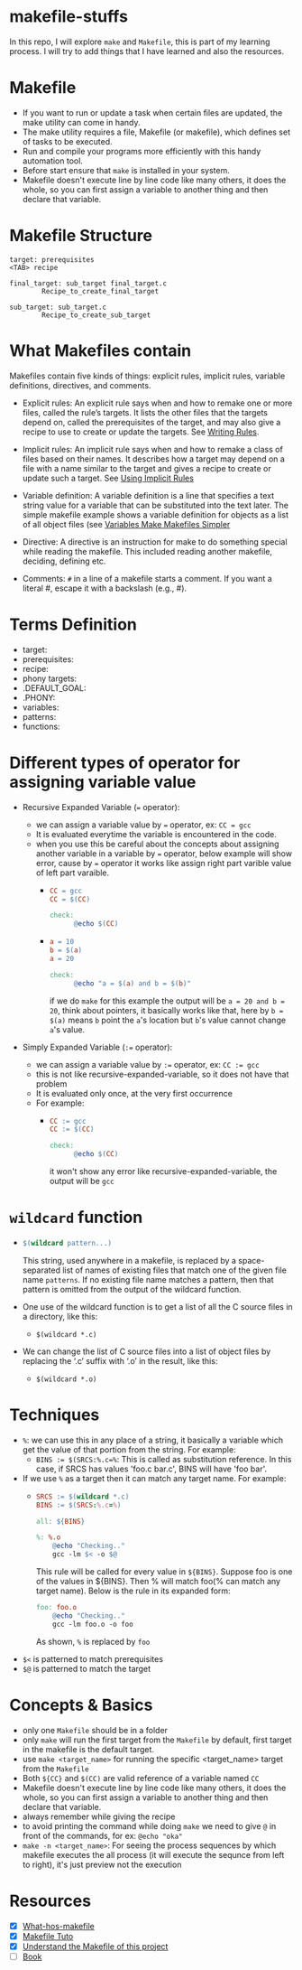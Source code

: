 # makefile-stuffs

In this repo, I will explore `make` and `Makefile`, this is part of my learning process. I will try to add things that I have learned and also the resources. 

# Makefile

- If you want to run or update a task when certain files are updated, the make utility can come in handy. 
- The make utility requires a file, Makefile (or makefile), which defines set of tasks to be executed. 
- Run and compile your programs more efficiently with this handy automation tool. 
- Before start ensure that `make` is installed in your system.
- Makefile doesn't execute line by line code like many others, it does the whole, so you can first assign a variable to another thing and then declare that variable.

# Makefile Structure

```shell script
target: prerequisites
<TAB> recipe
```

```shell script
final_target: sub_target final_target.c
        Recipe_to_create_final_target

sub_target: sub_target.c
        Recipe_to_create_sub_target
```

# What Makefiles contain

Makefiles contain five kinds of things: explicit rules, implicit rules, variable definitions, directives, and comments.

* Explicit rules: An explicit rule says when and how to remake one or more files, called the rule’s targets. It lists the other files that the targets depend on, called the prerequisites of the target, and may also give a recipe to use to create or update the targets. See [Writing Rules](https://www.gnu.org/software/make/manual/html_node/Rules.html#Rules).

* Implicit rules: An implicit rule says when and how to remake a class of files based on their names. It describes how a target may depend on a file with a name similar to the target and gives a recipe to create or update such a target. See [Using Implicit Rules](https://www.gnu.org/software/make/manual/html_node/Implicit-Rules.html#Implicit-Rules)

* Variable definition: A variable definition is a line that specifies a text string value for a variable that can be substituted into the text later. The simple makefile example shows a variable definition for objects as a list of all object files (see [Variables Make Makefiles Simpler](ps://www.gnu.org/software/make/manual/html_node/Variables-Simplify.html#Variables-Simplify)

* Directive: A directive is an instruction for make to do something special while reading the makefile. This included reading another makefile, deciding, defining etc.

* Comments: `#` in a line of a makefile starts a comment. If you want a literal #, escape it with a backslash (e.g., \#).


# Terms Definition

* target: 
* prerequisites: 
* recipe: 
* phony targets: 
* .DEFAULT_GOAL: 
* .PHONY: 
* variables:
* patterns: 
* functions:

# Different types of operator for assigning variable value

* Recursive Expanded Variable (`=` operator):
    - we can assign a variable value by `=` operator, ex: `CC = gcc`
    - It is evaluated everytime the variable is encountered in the code.
    - when you use this be careful about the concepts about assigning another variable in a variable by `=` operator, below example will show error, cause by `=` operator it works like assign right part varible value of left part varaible.
        - ```Makefile
          CC = gcc
          CC = $(CC)
          
          check:
                @echo $(CC)
          ```
        - ```Makefile
          a = 10
          b = $(a)
          a = 20
          
          check:
                @echo "a = $(a) and b = $(b)"
          ```
          if we do `make` for this example the output will be `a = 20 and b = 20`, think about pointers, it basically works like that, here by `b = $(a)` means `b` point the `a`'s location but `b`'s value cannot change `a`'s value.

* Simply Expanded Variable (`:=` operator):
    - we can assign a variable value by `:=` operator, ex: `CC := gcc`
    - this is not like recursive-expanded-variable, so it does not have that problem
    - It is evaluated only once, at the very first occurrence
    - For example:
        - ```Makefile
          CC := gcc
          CC := $(CC)
          
          check:
                @echo $(CC)
          ```
          it won't show any error like recursive-expanded-variable, the output will be `gcc`

# `wildcard` function

- ```Makefile
  $(wildcard pattern...)
  ```
  This string, used anywhere in a makefile, is replaced by a space-separated list of names of existing files that match one of the given file name `patterns`. If no existing file name matches a pattern, then that pattern is omitted from the output of the wildcard function.

- One use of the wildcard function is to get a list of all the C source files in a directory, like this:
    - `$(wildcard *.c)`
- We can change the list of C source files into a list of object files by replacing the ‘.c’ suffix with ‘.o’ in the result, like this:
    - `$(wildcard *.o)`


# Techniques

* `%`: we can use this in any place of a string, it basically a variable which get the value of that portion from the string. For example:
    - `BINS := $(SRCS:%.c=%`: This is called as substitution reference. In this case, if SRCS has values 'foo.c bar.c', BINS will have 'foo bar'.
* If we use `%` as a target then it can match any target name. For example:
    - ```Makefile
      SRCS := $(wildcard *.c)
      BINS := $(SRCS:%.c=%)
      
      all: ${BINS}
      
      %: %.o
          @echo "Checking.."
          gcc -lm $< -o $@
      ```
      This rule will be called for every value in `${BINS}`. Suppose foo is one of the values in ${BINS}. Then % will match foo(% can match any target name). Below is the rule in its expanded form:
      ```Makefile
      foo: foo.o
          @echo "Checking.."
          gcc -lm foo.o -o foo
      ```
      As shown, `%` is replaced by `foo`
- `$<` is patterned to match prerequisites
- `$@` is patterned to match the target


# Concepts & Basics

- only one `Makefile` should be in a folder
- only `make` will run the first target from the `Makefile` by default, first target in the makefile is the default target.
- use `make <target_name>` for running the specific <target_name> target from the `Makefile` 
- Both `${CC}` and `$(CC)` are valid reference of a variable named `CC`
- Makefile doesn't execute line by line code like many others, it does the whole, so you can first assign a variable to another thing and then declare that variable.
- always remember <TAB> while giving the recipe
- to avoid printing the command while doing `make` we need to give `@` in front of the commands, for ex: `@echo "oka"`
- `make -n <target_name>`: For seeing the process sequences by which makefile executes the all process (it will execute the sequnce from left to right), it's just preview not the execution


# Resources

- [x] [What-hos-makefile](https://opensource.com/article/18/8/what-how-makefile)
- [x] [Makefile Tuto](https://makefiletutorial.com/#static-pattern-rules)
- [x] [Understand the Makefile of this project](https://github.com/thockin/go-build-template)
- [ ] [Book](https://www.gnu.org/software/make/manual/html_node/index.html)